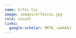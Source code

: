 ```yaml
---
name: Erfei Cui
image: images/erfeicui.jpg
role: stuint
links:
  google-scholar: MRTB_-wAAAAJ
---
```



